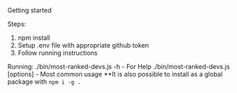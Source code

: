 Getting started

Steps:

1) npm install
2) Setup .env file with appropriate github token
3) Follow running instructions

Running:
./bin/most-ranked-devs.js -h - For Help
./bin/most-ranked-devs.js <city> [options] - Most common usage
**It is also possible to install as a global package with `npm i -g .`